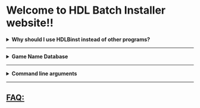 # Welcome to HDL Batch Installer website!!





<details>
  <summary> <b> Why should I use HDLBinst instead of other programs? </b> </summary>
  <p>
 The idea behind this GUI consists on combining the strengths of each program that serves this same purpose.

 [Learn more here](./why_hdlbinst_is_better.html)
  </p>
</details>

----

<details>
  <summary> <b> Game Name Database </b></summary>
  <p>
  
 Just like HDL Batch, this GUI will automatically search the Game Title for the PS2 ISO you're about to Install.

 the program has an Internal Database with `14346` Game Titles!

 however, you can use an external database Instead.

 when the program can't find the Game Title on the Database (or the Database is disabled) the name of the ISO file is assigned as the title Instead (without the extension)

 If you find a Game ID that isn´t registered in our database Open a new [__Database Update Request__](https://github.com/israpps/HDL-Batch-installer/issues/new?assignees=&labels=Database+issue&template=database-update-request.md&title=Database+update+Request)
  </p>
  <details>
    <summary>Create Custom Database: </summary>
    <p>    
      
the file should be named `gamename.DB`, it must remain with the Program

a [copy of the internal database](https://github.com/israpps/HDL-Batch-installer/blob/main/Database/gamename.csv) is provided at this repo, (thanks to VTSTech and everyone that contributed to the game title list from PSX-Place)
    </p>    
  </details>
</details>

-----

<details>
  <summary> <b> Command line arguments </b></summary>
  <p>
  
`--stay-on-top`	forces the GUI to stay on top of every program

`--redirect-text` redirects log messages from console into two text files found inside `log` folder

  </p>    
</details>

-----

## [FAQ:](./FAQ/FAQ.html)
